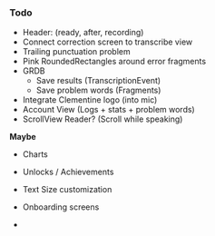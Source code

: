 ### Todo

- Header: (ready, after, recording)
- Connect correction screen to transcribe view
- Trailing punctuation problem
- Pink RoundedRectangles around error fragments
- GRDB
  - Save results (TranscriptionEvent)
  - Save problem words (Fragments)
- Integrate Clementine logo (into mic)
- Account View (Logs + stats + problem words)
- ScrollView Reader? (Scroll while speaking)

**Maybe** 

- Charts

- Unlocks / Achievements

- Text Size customization

- Onboarding screens

- 

  

